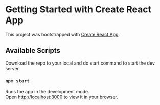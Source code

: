 # Getting Started with Create React App

This project was bootstrapped with [Create React App](https://github.com/facebook/create-react-app).

## Available Scripts

Download the repo to your local and do start command to start the dev server

### `npm start`

Runs the app in the development mode.\
Open [http://localhost:3000](http://localhost:3000) to view it in your browser.
